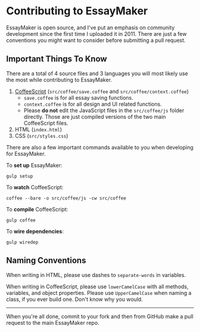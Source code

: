 # Contributing to EssayMaker
EssayMaker is open source, and I've put an emphasis on community development since the first time I uploaded it in 2011. There are just a few conventions you might want to consider before submitting a pull request.

## Important Things To Know
There are a total of 4 source files and 3 languages you will most likely use the most while contributing to EssayMaker.

1. [CoffeeScript](http://coffeescript.org/) (`src/coffee/save.coffee` and `src/coffee/context.coffee`)
	- `save.coffee` is for all essay saving functions.
	- `context.coffee` is for all design and UI related functions.
	- Please **do not** edit the JavaScript files in the `src/coffee/js` folder directly. Those are just compiled versions of the two main CoffeeScript files.
2. HTML (`index.html`)
3. CSS (`src/styles.css`)

There are also a few important commands available to you when developing for EssayMaker.

To **set up** EssayMaker:
```shell
gulp setup
```

To **watch** CoffeeScript:
```shell
coffee --bare -o src/coffee/js -cw src/coffee
```

To **compile** CoffeeScript:
```shell
gulp coffee
```

To **wire dependencies**:
```shell
gulp wiredep
```

## Naming Conventions
When writing in HTML, please use dashes to `separate-words` in variables.

When writing in CoffeeScript, please use `lowerCamelCase` with all methods, variables, and object properties. Please use `UpperCamelCase` when naming a class, if you ever build one. Don't know why you would.

---

When you're all done, commit to your fork and then from GitHub make a pull request to the main EssayMaker repo.
